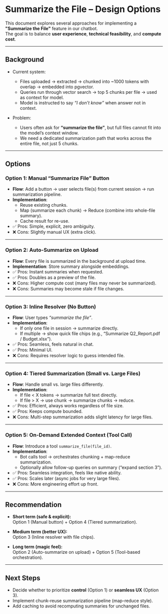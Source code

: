# Summarize the File – Design Options

This document explores several approaches for implementing a **"Summarize the File"** feature in our chatbot.  
The goal is to balance **user experience**, **technical feasibility**, and **compute cost**.

---

## Background

- Current system:  
  - Files uploaded → extracted → chunked into ~1000 tokens with overlap → embedded into pgvector.  
  - Queries run through vector search → top 5 chunks per file → used as context for model.  
  - Model is instructed to say *“I don’t know”* when answer not in context.

- Problem:  
  - Users often ask for **“summarize the file”**, but full files cannot fit into the model’s context window.  
  - We need a dedicated summarization path that works across the entire file, not just 5 chunks.

---

## Options

### **Option 1: Manual “Summarize File” Button**
- **Flow**: Add a button → user selects file(s) from current session → run summarization pipeline.  
- **Implementation**:  
  - Reuse existing chunks.  
  - Map (summarize each chunk) → Reduce (combine into whole-file summary).  
  - Cache result for re-use.  
- ✅ Pros: Simple, explicit, zero ambiguity.  
- ❌ Cons: Slightly manual UX (extra click).

---

### **Option 2: Auto-Summarize on Upload**
- **Flow**: Every file is summarized in the background at upload time.  
- **Implementation**: Store summary alongside embeddings.  
- ✅ Pros: Instant summaries when requested.  
- ✅ Pros: Doubles as a preview of the file.  
- ❌ Cons: Higher compute cost (many files may never be summarized).  
- ❌ Cons: Summaries may become stale if file changes.

---

### **Option 3: Inline Resolver (No Button)**
- **Flow**: User types *“summarize the file”*.  
- **Implementation**:  
  - If only one file in session → summarize directly.  
  - If multiple → show quick file chips (e.g., “Summarize Q2_Report.pdf / Budget.xlsx”).  
- ✅ Pros: Seamless, feels natural in chat.  
- ✅ Pros: Minimal UI.  
- ❌ Cons: Requires resolver logic to guess intended file.

---

### **Option 4: Tiered Summarization (Small vs. Large Files)**
- **Flow**: Handle small vs. large files differently.  
- **Implementation**:  
  - If file < X tokens → summarize full text directly.  
  - If file > X → use chunk → summarize chunks → reduce.  
- ✅ Pros: Efficient, always works regardless of file size.  
- ✅ Pros: Keeps compute bounded.  
- ❌ Cons: Multi-step summarization adds slight latency for large files.

---

### **Option 5: On-Demand Extended Context (Tool Call)**
- **Flow**: Introduce a tool `summarize_file(file_id)`.  
- **Implementation**:  
  - Bot calls tool → orchestrates chunking + map-reduce summarization.  
  - Optionally allow follow-up queries on summary (“expand section 3”).  
- ✅ Pros: Seamless integration, feels like native ability.  
- ✅ Pros: Scales later (async jobs for very large files).  
- ❌ Cons: More engineering effort up front.

---

## Recommendation

- **Short term (safe & explicit):**  
  Option 1 (Manual button) + Option 4 (Tiered summarization).  

- **Medium term (better UX):**  
  Option 3 (Inline resolver with file chips).  

- **Long term (magic feel):**  
  Option 2 (Auto-summarize on upload) + Option 5 (Tool-based orchestration).  

---

## Next Steps

- Decide whether to prioritize **control** (Option 1) or **seamless UX** (Option 3).  
- Implement chunk-reuse summarization pipeline (map-reduce style).  
- Add caching to avoid recomputing summaries for unchanged files.
